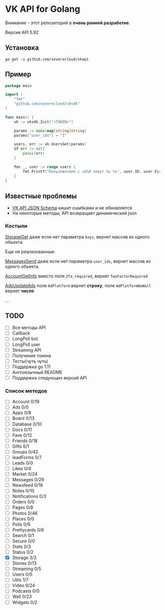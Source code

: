 # VK API for Golang

Внимание - этот репозиторий в **очень ранней разработке**.

Версия API 5.92

## Установка

```shell
go get -u github.com/severecloud/vkapi
```

## Пример

```go
package main

import (
	"fmt"
	"github.com/severecloud/vksdk"
)

func main() {
	vk := vksdk.Init("<TOKEN>")

	params := make(map[string]string)
	params["user_ids"] = "1"

	users, err := vk.UsersGet(params)
	if err != nil{
		panic(err)
	}

	for _, user := range users {
		fmt.Printf("Пользователя с id%d зовут %s %s", user.ID, user.FirstName, user.LastName)
	}
}
```

## Известные проблемы

- [VK API JSON Schema](https://github.com/VKCOM/vk-api-schema) кишит ошибками и не обновляется
- На некоторые методы, API возвращает динамический json

### Костыли

[StorageGet](https://vk.com/dev/messages.send) даже если нет параметра `keys`, вернет массив из одного объекта.

Еще не реализованные: 

[MessagesSend](https://vk.com/dev/messages.send) даже если нет параметра `user_ids`, вернет массив из одного объекта.

[AccountGetInfo](https://vk.com/dev/account.getInfo) вместо поля `2fa_required`, вернет `TwoFactorRequired`

[AdsUpdateAds](https://vk.com/dev/ads.updateAds) поле `AdPlatform` вернет **строку**, поле `AdPlatformNoWall` вернет **число**

...

## TODO

- [ ] Все методы API
- [ ] Callback
- [ ] LongPoll bot
- [ ] LongPoll user
- [ ] Streaming API
- [ ] Получение токена
- [ ] Тесты(чуть чуть)
- [ ] Поддержка go 1.11
- [ ] Англоязычный README
- [ ] Поддержка следующих версий API

### Список методов

- [ ] Account 0/19
- [ ] Ads 0/0
- [ ] Apps 0/8
- [ ] Board 0/13
- [ ] Database 0/10
- [ ] Docs 0/11
- [ ] Fave 0/12
- [ ] Friends 0/18
- [ ] Gifts 0/1
- [ ] Groups 0/42
- [ ] leadForms 0/7
- [ ] Leads 0/0
- [ ] Likes 0/4
- [ ] Market 0/24
- [ ] Messages 0/29
- [ ] Newsfeed 0/16
- [ ] Notes 0/10
- [ ] Notifications 0/3
- [ ] Orders 0/0
- [ ] Pages 0/8
- [ ] Photos 0/46
- [ ] Places 0/0
- [ ] Polls 0/9
- [ ] Prettycards 0/6
- [ ] Search 0/1
- [ ] Secure 0/0
- [ ] Stats 0/3
- [ ] Status 0/2
- [x] Storage 3/3
- [ ] Stories 0/13
- [ ] Streaming 0/5
- [ ] Users 0/5
- [ ] Utils 1/7
- [ ] Video 0/24
- [ ] Podcasts 0/0
- [ ] Wall 0/23
- [ ] Widgets 0/2